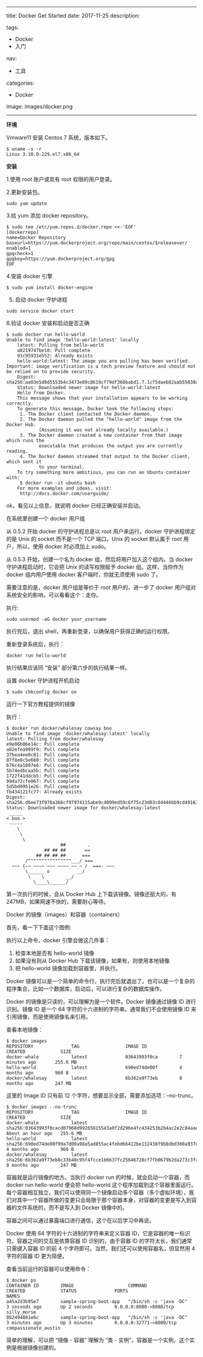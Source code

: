 ----
title: Docker Get Started
date: 2017-11-25
description: 

tags:
- Docker
- 入门

nav:
- 工具

categories:
- Docker

image: images/docker.png

----

**环境**

Vmware11 安装 Centos 7 系统，版本如下。
```
$ uname -s -r 
Linux 3.10.0-229.el7.x86_64
```
**安装**

1.使用 root 账户或具有 root 权限的用户登录。

2.更新安装包。

```
sudo yum update
```
3.给 yum 添加 docker repository。
```
$ sudo tee /etc/yum.repos.d/docker.repo <<-'EOF'
[dockerrepo]
name=Docker Repository
baseurl=https://yum.dockerproject.org/repo/main/centos/$releasever/
enabled=1
gpgcheck=1
gpgkey=https://yum.dockerproject.org/gpg
EOF
```
4.安装 docker 引擎
```
$ sudo yum install docker-engine
```
5. 启动 docker 守护进程
```
sudo service docker start
```
6.验证 docker 安装和启动是否正确
```
$ sudo docker run hello-world
Unable to find image 'hello-world:latest' locally
    latest: Pulling from hello-world
    a8219747be10: Pull complete
    91c95931e552: Already exists
    hello-world:latest: The image you are pulling has been verified. Important: image verification is a tech preview feature and should not be relied on to provide security.
    Digest: sha256:aa03e5d0d5553b4c3473e89c8619cf79df368babd1.7.1cf5daeb82aab55838d
    Status: Downloaded newer image for hello-world:latest
    Hello from Docker.
    This message shows that your installation appears to be working correctly.
    To generate this message, Docker took the following steps:
     1. The Docker client contacted the Docker daemon.
     2. The Docker daemon pulled the "hello-world" image from the Docker Hub.
            (Assuming it was not already locally available.)
     3. The Docker daemon created a new container from that image which runs the
            executable that produces the output you are currently reading.
     4. The Docker daemon streamed that output to the Docker client, which sent it
            to your terminal.
    To try something more ambitious, you can run an Ubuntu container with:
     $ docker run -it ubuntu bash
    For more examples and ideas, visit:
     http://docs.docker.com/userguide/
```
ok，看见以上信息，就说明 docker 已经正确安装并启动。

在系统里创建一个 docker 用户组

从 0.5.2 开始 docker 的守护进程总是以 root 用户来运行。docker 守护进程绑定的是 Unix 的 socket 而不是一个 TCP 端口。Unix 的 socket 默认属于 root 用户，所以，使用 docker 时必须加上 sudo。

从 0.5.3 开始，创建一个名为 docker 组，然后将用户加入这个组内。当 docker 守护进程启动时，它会把 Unix 的读写权限赋予 docker 组。这样，当你作为 docker 组内用户使用 docker 客户端时，你就无须使用 sudo 了。

需要注意的是，docker 用户组是等价于 root 用户的，进一步了 docker 用户组对系统安全的影响，可以看看这个：走你。

执行:
```
sudo usermod -aG docker your_username
```
执行完后，退出 shell，再重新登录，以确保用户获得正确的运行权限。

重新登录系统后，执行：
```
docker run hello-world
```
执行结果应该同 “安装” 部分第六步的执行结果一样。

设置 docker 守护进程开机启动
```
$ sudo chkconfig docker on
```
运行一下官方教程提供的镜像

执行：
```
$ docker run docker/whalesay cowsay boo
Unable to find image 'docker/whalesay:latest' locally
latest: Pulling from docker/whalesay
e9e06b06e14c: Pull complete
a82efea989f9: Pull complete
37bea4ee0c81: Pull complete
07f8e8c5e660: Pull complete
676c4a1897e6: Pull complete
5b74edbcaa5b: Pull complete
1722f41ddcb5: Pull complete
99da72cfe067: Pull complete
5d5bd9951e26: Pull complete
fb434121fc77: Already exists
Digest: sha256:d6ee73f978a366cf97974115abe9c4099ed59c6f75c23d03c64446bb9cd49163
Status: Downloaded newer image for docker/whalesay:latest
 _____
< boo >
 -----
    \
     \
      \
                    ##        .
              ## ## ##       ==
           ## ## ## ##      ===
       /""""""""""""""""___/ ===
  ~~~ {~~ ~~~~ ~~~ ~~~~ ~~ ~ /  ===- ~~~
       \______ o          __/
        \    \        __/
          \____\______/
```
第一次执行的时候，会从 Docker Hub 上下载该镜像。镜像还挺大的，有 247MB，如果网速不快的，需要耐心等待。

Docker 的镜像（images）和容器（containers）

首先，看一下下面这个图例:



执行以上命令，docker 引擎会做这几件事：
1. 检查本地是否有 hello-world 镜像
2. 如果没有则从 Docker Hub 下载该镜像，如果有，则使用本地镜像
3. 把 hello-world 镜像加载到容器里，并执行。

Docker 镜像可以是一个简单的命令行，执行完后就退出了。也可以是一个复杂的程序集合，比如一个数据库，启动后，可以进行复杂的数据库操作。

Docker 的镜像是只读的，可以理解为是一个软件。Docker 镜像通过镜像 ID 进行识别。镜像 ID 是一个 64 字符的十六进制的字符串。通常我们不会使用镜像 ID 来引用镜像，而是使用镜像名来引用。

查看本地镜像：
```
$ docker images
REPOSITORY              TAG                 IMAGE ID            CREATED             SIZE
docker-whale            latest              03643993f0ca        7 minutes ago       255.6 MB
hello-world             latest              690ed74de00f        4 months ago        960 B
docker/whalesay         latest              6b362a9f73eb        8 months ago        247 MB
```
这里的 Image ID 只有前 12 个字符，想要显示全部，需要添加选项：–no-trunc。
```
$ docker images --no-trunc
REPOSITORY              TAG                 IMAGE ID                                                                  CREATED             SIZE
docker-whale            latest              sha256:03643993f0cacd07968d99265815543a0f2d296e4fc434253b2b4ac2e2c84aae   About an hour ago   255.6 MB
hello-world             latest              sha256:690ed74de00f99a7d00a98a5ad855ac4febd66412be132438f9b8dbd300a937d   4 months ago        960 B
docker/whalesay         latest              sha256:6b362a9f73eb8c33b48c95f4fcce1b6637fc25646728cf7fb0679b2da273c3f4   8 months ago        247 MB
```

容器就是运行镜像的地方。当执行 docker run 的时候，就会启动一个容器，而 docker run hello-world 便会把 hello-world 这个程序加载到这个容器里面运行。每个容器相互独立，我们可以使用同一个镜像启动多个容器（多个虚拟环境），我们对其中一个容器所做的变更只会局限于那个容器本身，对容器的变更是写入到容器的文件系统的，而不是写入到 Docker 镜像中的。

容器之间可以通过暴露端口进行通信，这个在以后学习中再说。

Docker 使用 64 字符的十六进制的字符串来定义容器 ID，它是容器的唯一标识符。容器之间的交互是依靠容器 ID 识别的，由于容器 ID 的字符太长，我们通常只需键入容器 ID 的前 4 个字符即可。当然，我们还可以使用容器名，但显然用 4 字符的容器 ID 更为简便。

查看当前运行的容器可以使用命令：
```
$ docker ps
CONTAINER ID        IMAGE                    COMMAND                  CREATED             STATUS              PORTS                     NAMES
a45a2d3b95e7        sample-spring-boot-app   "/bin/sh -c 'java -DC"   3 seconds ago       Up 2 seconds        0.0.0.0:8080->8080/tcp    silly_morse
0b2494881e6c        sample-spring-boot-app   "/bin/sh -c 'java -DC"   3 minutes ago       Up 3 minutes        0.0.0.0:32771->8080/tcp   compassionate_austin
```

简单的理解，可以把 “镜像 - 容器” 理解为 “类 - 实例”。容器是一个实例，这个实例是根据镜像创建的。